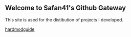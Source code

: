 ## Welcome to Safan41's Github Gateway

This site is used for the distibution of projects I developed.

[hardmodguide](https://github.com/safan41/hardmodguide)
